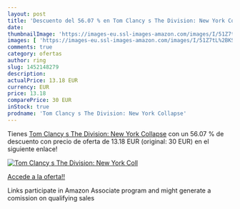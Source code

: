 ```yaml
---
layout: post
title: 'Descuento del 56.07 % en Tom Clancy s The Division: New York Coll'
date: 
thumbnailImage: 'https://images-eu.ssl-images-amazon.com/images/I/51Z7tL%2BKS1L._SL200_.jpg'
images: [ 'https://images-eu.ssl-images-amazon.com/images/I/51Z7tL%2BKS1L._SL200_.jpg' ]
comments: true
category: ofertas
author: ring
slug: 1452148279
description:
actualPrice: 13.18 EUR
currency: EUR
price: 13.18
comparePrice: 30 EUR
inStock: true
prodname: 'Tom Clancy s The Division: New York Collapse'
---
```


Tienes [Tom Clancy s The Division: New York Collapse](https://www.amazon.es/dp/1452148279/?tag=tolees-21) con un 56.07 % de descuento con precio de oferta de 13.18 EUR (original: 30 EUR) en el siguiente enlace!

[![Tom Clancy s The Division: New York Coll](https://images-eu.ssl-images-amazon.com/images/I/51Z7tL%2BKS1L._SL200_.jpg)](https://www.amazon.es/dp/1452148279/?tag=tolees-21)

[Accede a la oferta!!](https://www.amazon.es/dp/1452148279/?tag=tolees-21)

Links participate in Amazon Associate program and might generate a comission on qualifying sales


